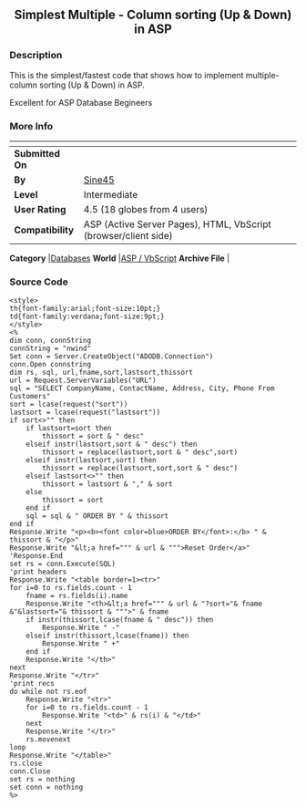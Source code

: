 ﻿<div align="center">

## Simplest Multiple \- Column sorting \(Up & Down\) in ASP


</div>

### Description

This is the simplest/fastest code that shows how to implement multiple-column sorting (Up & Down) in ASP.

Excellent for ASP Database Begineers
 
### More Info
 


<span>             |<span>
---                |---
**Submitted On**   |
**By**             |[Sine45](https://github.com/Planet-Source-Code/PSCIndex/blob/master/ByAuthor/sine45.md)
**Level**          |Intermediate
**User Rating**    |4.5 (18 globes from 4 users)
**Compatibility**  |ASP \(Active Server Pages\), HTML, VbScript \(browser/client side\)

**Category**       |[Databases](https://github.com/Planet-Source-Code/PSCIndex/blob/master/ByCategory/databases__4-5.md)
**World**          |[ASP / VbScript](https://github.com/Planet-Source-Code/PSCIndex/blob/master/ByWorld/asp-vbscript.md)
**Archive File**   |[](https://github.com/Planet-Source-Code/sine45-simplest-multiple-column-sorting-up-down-in-asp__4-8405/archive/master.zip)





### Source Code

```
<style>
th{font-family:arial;font-size:10pt;}
td{font-family:verdana;font-size:9pt;}
</style>
<%
dim conn, connString
connString = "nwind"
Set conn = Server.CreateObject("ADODB.Connection")
conn.Open connstring
dim rs, sql, url,fname,sort,lastsort,thissort
url = Request.ServerVariables("URL")
sql = "SELECT CompanyName, ContactName, Address, City, Phone From Customers"
sort = lcase(request("sort"))
lastsort = lcase(request("lastsort"))
if sort<>"" then
	if lastsort=sort then
		thissort = sort & " desc"
	elseif instr(lastsort,sort & " desc") then
		thissort = replace(lastsort,sort & " desc",sort)
	elseif instr(lastsort,sort) then
		thissort = replace(lastsort,sort,sort & " desc")
	elseif lastsort<>"" then
		thissort = lastsort & "," & sort
	else
		thissort = sort
	end if
	sql = sql & " ORDER BY " & thissort
end if
Response.Write "<p><b><font color=blue>ORDER BY</font>:</b> " & thissort & "</p>"
Response.Write "&lt;a href=""" & url & """>Reset Order</a>"
'Response.End
set rs = conn.Execute(SQL)
'print headers
Response.Write "<table border=1><tr>"
for i=0 to rs.fields.count - 1
	fname = rs.fields(i).name
	Response.Write "<th>&lt;a href=""" & url & "?sort="& fname &"&lastsort="& thissort & """>" & fname
	if instr(thissort,lcase(fname & " desc")) then
		Response.Write " -"
	elseif instr(thissort,lcase(fname)) then
		Response.Write " +"
	end if
	Response.Write "</th>"
next
Response.Write "</tr>"
'print recs
do while not rs.eof
	Response.Write "<tr>"
	for i=0 to rs.fields.count - 1
		Response.Write "<td>" & rs(i) & "</td>"
	next
	Response.Write "</tr>"
	rs.movenext
loop
Response.Write "</table>"
rs.close
conn.Close
set rs = nothing
set conn = nothing
%>
```


